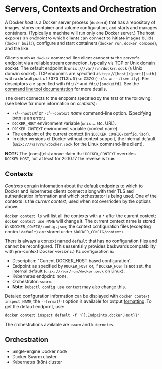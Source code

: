 Servers, Contexts and Orchestration
===================================

A Docker _host_ is a Docker server process (`dockerd`) that has a
repository of images, stores container and volume configuration, and starts
and manages containers. (Typically a machine will run only one Docker
server.) The host exposes an _endpoint_ to which clients can connect to
initiate images builds (`docker build`), configure and start containers
(`docker run`, `docker compose`), and the like.

Clients such as `docker` command-line client connect to the server's
endpoint via a reliable stream connection, typically via TCP or Unix domain
socket. The default endpoint is `unix:///var/run/docker.sock` (a Unix
domain socket). TCP endpoints are specified as `tcp://[host]:[port][path]`
with a default port of 2375 (TLS off) or 2376 (`--tls` or `--tlsverify`).
File descriptors are specified with `fd://*` and `fd://[socketfd]`. See the
[command line tool documentation][cl] for more details.

The client connects to the endpoint specified by the first of the
following: (see below for more information on _contexts_):
- `-H`/`--host` _url_ or `-c`/`--context` _name_ command-line option.
  (Specifying both is an error.)
- `DOCKER_HOST` environment variable (`unix:…` etc. URL).
- `DOCKER_CONTEXT` environment variable (context name)
- The endpoint of the current context (in `$DOCKER_CONFIG/config.json`).
- In older versions of Docker without context support, the internal default
  (`unix:///var/run/docker.sock` for the Linux command-line client).

__NOTE:__ The [docs][cls] above claim that `DOCKER_CONTEXT` overrides
`DOCKER_HOST`, but at least for 20.10.17 the reverse is true.


Contexts
--------

_Contexts_ contain information about the default endpoints to which to
Docker and Kubernetes clients connect along with their TLS and
authentication information and which orchestrator is being used. One of the
contexts is the _current context,_ used when not overridden by the options
above.

`docker context ls` will list all the contexts with a `*` after the current
context; `docker context use NAME` will change it. The current context name
is stored in `$DOCKER_CONFIG/config.json`; the context configuration files
(excepting context `default`) are stored under `$DOCKER_CONFIG/contexts`.

There is always a context named `default` that has no configuration files
and cannot be reconfigured. (This essentially provides backwards
compatibility with pre-context Docker versions.) Its configuration is:
- Description: "Current DOCKER_HOST based configuration".
- Endpoint: as specified by `DOCKER_HOST` or, if `DOCKER_HOST` is not set,
  the internal default (`unix:///var/run/docker.sock` on Linux).
- Kubernetes endpoint: none.
- Orchestrator: `swarm`.
- __Note:__ `kubectl config use-context` may also change this.

Detailed configuration information can be displayed with `docker context
inspect NAME`; the `--format`/`-f` option is available for output
[formatting]. To get the default endpoint, use:

    docker context inspect default -f '{{.Endpoints.docker.Host}}'

The orchestrations available are `swarm` and `kubernetes`.


Orchestration
-------------

- Single-engine Docker node
- Docker Swarm cluster
- Kubernetes (k8n) cluster



<!-------------------------------------------------------------------->
[cl]: https://docs.docker.com/engine/reference/commandline/cli/
[formatting]: https://docs.docker.com/config/formatting/
